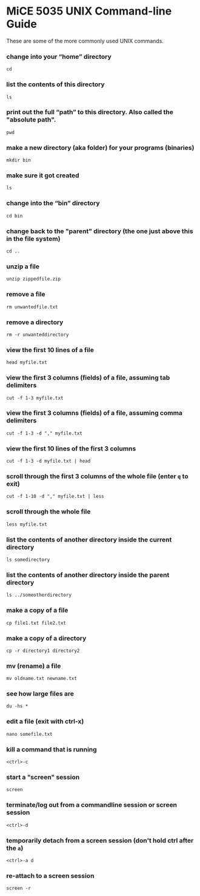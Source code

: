 
# MiCE 5035 UNIX Command-line Guide

These are some of the more commonly used UNIX commands.

### change into your “home” directory
```
cd
```

### list the contents of this directory
```
ls
```

### print out the full “path” to this directory. Also called the "absolute path".
```
pwd
```

### make a new directory (aka folder) for your programs (binaries)
```
mkdir bin
```

### make sure it got created
```
ls
```

### change into the “bin” directory
```
cd bin
```

### change back to the "parent" directory (the one just above this in the file system)
```
cd ..
```

### unzip a file
```
unzip zippedfile.zip
```

### remove a file
```
rm unwantedfile.txt
```

### remove a directory
```
rm -r unwanteddirectory
```

### view the first 10 lines of a file
```
head myfile.txt
```

### view the first 3 columns (fields) of a file, assuming tab delimiters
```
cut -f 1-3 myfile.txt
```

### view the first 3 columns (fields) of a file, assuming comma delimiters
```
cut -f 1-3 -d "," myfile.txt
```

### view the first 10 lines of the first 3 columns
```
cut -f 1-3 -d myfile.txt | head 
```

### scroll through the first 3 columns of the whole file (enter `q` to exit)
```
cut -f 1-10 -d "," myfile.txt | less
```

### scroll through the whole file
```
less myfile.txt
```

### list the contents of another directory inside the current directory
```
ls somedirectory
```

### list the contents of another directory inside the parent directory
```
ls ../someotherdirectory
```

### make a copy of a file
```
cp file1.txt file2.txt
```

### make a copy of a directory
```
cp -r directory1 directory2
```

### mv (rename) a file
```
mv oldname.txt newname.txt
```

### see how large files are
```
du -hs *
```

### edit a file (exit with ctrl-x)
```
nano somefile.txt
```

### kill a command that is running
```
<ctrl>-c
```

### start a "screen" session
```
screen
```

### terminate/log out from a commandline session or screen session
```
<ctrl>-d
```

### temporarily detach from a screen session (don't hold ctrl after the `a`)
```
<ctrl>-a d
```

### re-attach to a screen session
```
screen -r
```

